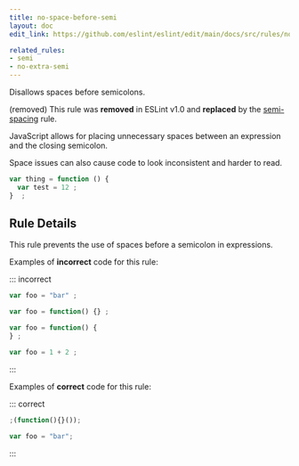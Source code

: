 ```yaml
---
title: no-space-before-semi
layout: doc
edit_link: https://github.com/eslint/eslint/edit/main/docs/src/rules/no-space-before-semi.md

related_rules:
- semi
- no-extra-semi
---
```


Disallows spaces before semicolons.

(removed) This rule was **removed** in ESLint v1.0 and **replaced** by the [semi-spacing](semi-spacing) rule.

JavaScript allows for placing unnecessary spaces between an expression and the closing semicolon.

Space issues can also cause code to look inconsistent and harder to read.

```js
var thing = function () {
  var test = 12 ;
}  ;
```

## Rule Details

This rule prevents the use of spaces before a semicolon in expressions.

Examples of **incorrect** code for this rule:

::: incorrect

```js
var foo = "bar" ;

var foo = function() {} ;

var foo = function() {
} ;

var foo = 1 + 2 ;
```

:::

Examples of **correct** code for this rule:

::: correct

```js
;(function(){}());

var foo = "bar";
```

:::

